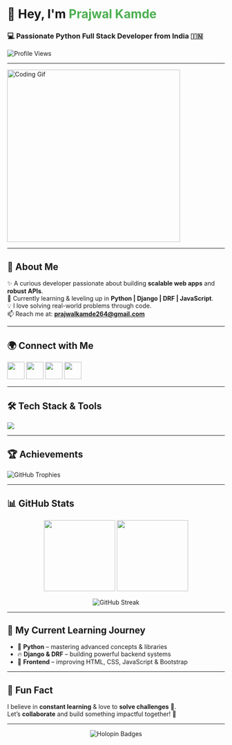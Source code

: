 <!-- Stylish & Unique GitHub Profile README -->

<h1 align="left">👋 Hey, I'm <span style="color:#4CAF50;">Prajwal Kamde</span></h1>
<h3 align="left">💻 Passionate Python Full Stack Developer from India 🇮🇳</h3>

<p align="left">
  <img src="https://komarev.com/ghpvc/?username=prajwalkamde&label=Profile%20Views&color=blueviolet&style=flat-square" alt="Profile Views"/>
</p>

---

<p align="left">
  <img src="https://user-images.githubusercontent.com/74038190/212749171-b84692a8-2b04-4e3b-93ca-ac14705da224.gif" width="400" alt="Coding Gif"/>
</p>

---

## 🚀 About Me
✨ A curious developer passionate about building **scalable web apps** and **robust APIs**.  
🌱 Currently learning & leveling up in **Python | Django | DRF | JavaScript**.  
💡 I love solving real-world problems through code.  
📫 Reach me at: **[prajwalkamde264@gmail.com](mailto:prajwalkamde264@gmail.com)**  

---

## 🌍 Connect with Me
<p align="left">
  <a href="https://www.linkedin.com/in/prajwal-kamde/" target="_blank"><img src="https://skillicons.dev/icons?i=linkedin" width="40"/></a>
  <a href="https://instagram.com/prajwal__kamde" target="_blank"><img src="https://skillicons.dev/icons?i=instagram" width="40"/></a>
  <a href="https://www.hackerrank.com/prajwalkamde264" target="_blank"><img src="https://cdn.worldvectorlogo.com/logos/hackerrank.svg" width="40"/></a>
  <a href="https://auth.geeksforgeeks.org/user/prajwalkamde" target="_blank"><img src="https://img.icons8.com/color/48/000000/GeeksforGeeks.png" width="40"/></a>
</p>

---

## 🛠️ Tech Stack & Tools
<p align="left">
  <img src="https://skillicons.dev/icons?i=python,django,html,css,js,bootstrap,git,github,heroku" />
</p>

---

## 🏆 Achievements
<p align="left">
  <img src="https://github-profile-trophy.vercel.app/?username=prajwalkamde&theme=radical&margin-w=10&margin-h=10&no-bg=true" alt="GitHub Trophies"/>
</p>

---

## 📊 GitHub Stats
<p align="center">
  <img src="https://github-readme-stats.vercel.app/api?username=prajwalkamde&show_icons=true&theme=radical" height="165"/>
  <img src="https://github-readme-stats.vercel.app/api/top-langs?username=prajwalkamde&layout=compact&theme=radical" height="165"/>
</p>

<p align="center">
  <img src="https://github-readme-streak-stats.herokuapp.com/?user=prajwalkamde&theme=radical" alt="GitHub Streak"/>
</p>

---

## 🌱 My Current Learning Journey
- 🚀 **Python** – mastering advanced concepts & libraries  
- 🔥 **Django & DRF** – building powerful backend systems  
- 🎨 **Frontend** – improving HTML, CSS, JavaScript & Bootstrap  

---

## 🎉 Fun Fact
I believe in **constant learning** & love to **solve challenges** 🧩.  
Let’s **collaborate** and build something impactful together! 🤝  

---

<p align="center">
  <img src="https://holopin.me/prajwalkamde" alt="Holopin Badges"/>
</p>
